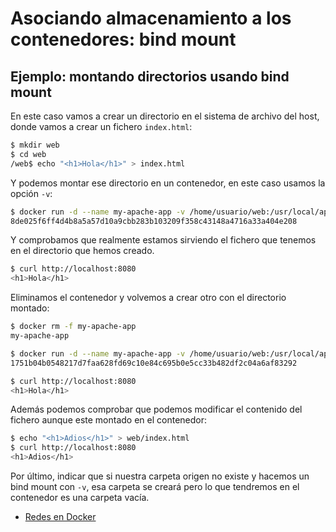 # Asociando almacenamiento a los contenedores: bind mount

## Ejemplo: montando directorios usando bind mount

En este caso vamos a crear un directorio en el sistema de archivo del host, donde vamos a crear un fichero `index.html`:

```bash
$ mkdir web
$ cd web
/web$ echo "<h1>Hola</h1>" > index.html
```

Y podemos montar ese directorio en un contenedor, en este caso usamos la opción `-v`:

```bash
$ docker run -d --name my-apache-app -v /home/usuario/web:/usr/local/apache2/htdocs -p 8080:80 httpd:2.4
8de025f6ff4d4b8a5a57d10a9cbb283b103209f358c43148a4716a33a404e208
```

Y comprobamos que realmente estamos sirviendo el fichero que tenemos en el directorio que hemos creado.

```bash
$ curl http://localhost:8080
<h1>Hola</h1>
```

Eliminamos el contenedor y volvemos a crear otro con el directorio montado:

```bash
$ docker rm -f my-apache-app 
my-apache-app

$ docker run -d --name my-apache-app -v /home/usuario/web:/usr/local/apache2/htdocs -p 8080:80 httpd:2.4
1751b04b0548217d7faa628fd69c10e84c695b0e5cc33b482df2c04a6af83292

$ curl http://localhost:8080
<h1>Hola</h1>
```

Además podemos comprobar que podemos modificar el contenido del fichero aunque este montado en el contenedor:

```bash
$ echo "<h1>Adios</h1>" > web/index.html 
$ curl http://localhost:8080
<h1>Adios</h1>
```

Por último, indicar que si nuestra carpeta origen no existe y hacemos un bind mount con `-v`, esa carpeta se creará pero lo que tendremos en el contenedor es una carpeta vacía. 

* [Redes en Docker](redes.md)
